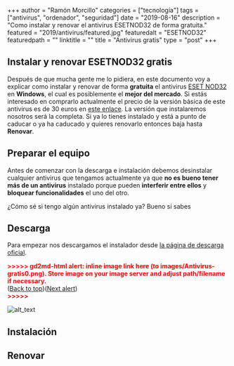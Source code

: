 +++
author = "Ramón Morcillo"
categories = ["tecnología"]
tags = ["antivirus", "ordenador", "seguridad"]
date = "2019-08-16"
description = "Como instalar y renovar el antivirus ESETNOD32 de forma gratuita."
featured = "2019/antivirus/featured.jpg"
featuredalt = "ESETNOD32"
featuredpath = ""
linktitle = ""
title = "Antivirus gratis"
type = "post"
+++
## Instalar y renovar ESETNOD32 gratis

Después de que mucha gente me lo pidiera, en este documento voy a explicar como instalar y renovar de forma **gratuita** el antivirus [ESET NOD32](https://www.eset.com/es/hogar/nod32-antivirus-windows) en **Windows**, el cual es posiblemente el **mejor del mercado**. Si estás interesado en comprarlo actualmente el precio de la versión básica de este antivirus es de 30 euros en [este enlace](https://www.eset.com/de/home/antivirus/). La versión que instalaremos nosotros será la completa. Si ya lo tienes instalado y está a punto de caducar o ya ha caducado y quieres renovarlo entonces baja hasta **Renovar**.


## Preparar el equipo

Antes de comenzar con la descarga e instalación debemos desinstalar cualquier antivirus que tengamos actualmente ya que **no es bueno tener más de un antivirus** instalado porque pueden **interferir entre ellos** y **bloquear funcionalidades** el uno del otro.

¿Cómo sé si tengo algún antivirus instalado ya? Bueno si sabes


## Descarga

Para empezar nos descargamos el instalador desde [la página de descarga oficial](https://descargas.eset.es/eset-internet-security).



<p id="gdcalert1" ><span style="color: red; font-weight: bold">>>>>>  gd2md-html alert: inline image link here (to images/Antivirus-gratis0.png). Store image on your image server and adjust path/filename if necessary. </span><br>(<a href="#">Back to top</a>)(<a href="#gdcalert2">Next alert</a>)<br><span style="color: red; font-weight: bold">>>>>> </span></p>


![alt_text](images/Antivirus-gratis0.png "image_tooltip")



## Instalación


## Renovar
